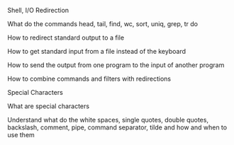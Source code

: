 Shell, I/O Redirection

What do the commands head, tail, find, wc, sort, uniq, grep, tr do

How to redirect standard output to a file

How to get standard input from a file instead of the keyboard

How to send the output from one program to the input of another program

How to combine commands and filters with redirections

Special Characters

What are special characters

Understand what do the white spaces, single quotes, double quotes, backslash, comment, pipe, command separator, tilde and how and when to use them
